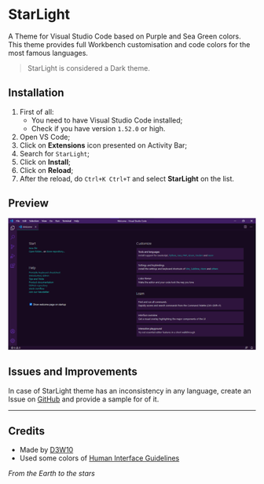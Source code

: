 # StarLight
A Theme for Visual Studio Code based on Purple and Sea Green colors. This theme provides full Workbench customisation and code colors for the most famous languages.

> StarLight is considered a Dark theme.

## Installation
1. First of all:
    * You need to have Visual Studio Code installed;
    * Check if you have version `1.52.0` or high.
2. Open VS Code;
3. Click on **Extensions** icon presented on Activity Bar;
4. Search for `StarLight`;
5. Click on **Install**;
6. Click on **Reload**;
7. After the reload, do `Ctrl+K Ctrl+T` and select **StarLight** on the list.

## Preview
![StarLight Theme Preview](https://raw.githubusercontent.com/D3W10/StarLight/master/preview.png)

## Issues and Improvements
In case of StarLight theme has an inconsistency in any language, create an Issue on [GitHub](https://github.com/D3W10/StarLight) and provide a sample for of it.

***

## Credits
* Made by [D3W10](https://d3w10.netlify.app)
* Used some colors of [Human Interface Guidelines](https://developer.apple.com/design/human-interface-guidelines/ios/visual-design/color/)

*From the Earth to the stars*
